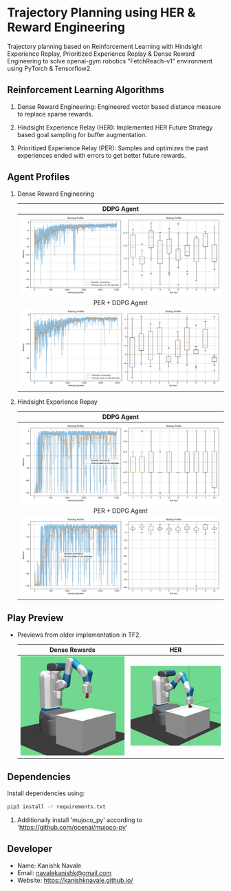 # Trajectory Planning using HER & Reward Engineering

Trajectory planning based on Reinforcement Learning with Hindsight Experience Replay, Prioritized Experience Replay & Dense Reward Engineering to solve openai-gym robotics "FetchReach-v1" environment using PyTorch & Tensorflow2.

## Reinforcement Learning Algorithms

1. Dense Reward Engineering: Engineered vector based distance measure to replace sparse rewards.

2. Hindsight Experience Relay (HER): Implemented HER Future Strategy based goal sampling for buffer augmentation.

3. Prioritized Experience Relay (PER): Samples and optimizes the past experiences ended with errors to get better future rewards.

## Agent Profiles

1. Dense Reward Engineering

    |DDPG Agent|
    |:--:|
    |<img src="dense_rewards/uniform/data/DDPG with Dense Rewards.png">|
    |PER + DDPG Agent|
    |<img src="dense_rewards/prioritized/data/PDDPG with Dense Rewards.png">|

2. Hindsight Experience Repay

    |DDPG Agent|
    |:--:|
    |<img src="sparse_rewards/prioritized/data/HER + PDDPG with Dense Rewards.png">|
    |PER + DDPG Agent|
    |<img src="sparse_rewards/uniform/data/HER + DDPG with Dense Rewards.png">|

## Play Preview

* Previews from older implementation in TF2.

    |Dense Rewards|HER|
    |:--:|:--:|
    |<img src="Tensorflow2 Implementation (old)/Reward Engineering/data/test.gif">|<img src="Tensorflow2 Implementation (old)/HER/data/test.gif">|

## Dependencies

Install dependencies using:

```bash
pip3 install -r requirements.txt 
```

1. Additionally install 'mujoco_py' according to 'https://github.com/openai/mujoco-py'

## Developer

* Name: Kanishk Navale
* Email: navalekanishk@gmail.com
* Website: <https://kanishknavale.github.io/>
